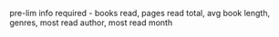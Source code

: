 pre-lim info required - books read, pages read total, avg book length, genres, most read author, most read month